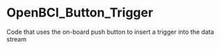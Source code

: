 # OpenBCI_Button_Trigger
Code that uses the on-board push button to insert a trigger into the data stream
